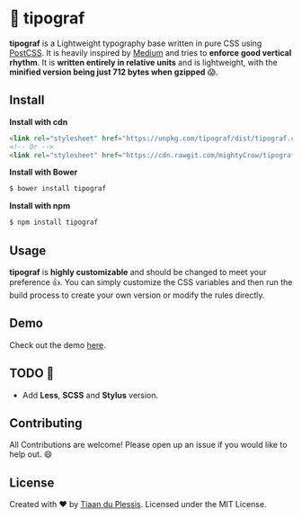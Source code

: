 #  :book: tipograf

**tipograf** is a Lightweight typography base written in pure CSS using [PostCSS](http://postcss.org/). It is heavily inspired by [Medium](https://medium.com/) and tries to **enforce good vertical rhythm**. It is **written entirely in relative units** and is lightweight, with the **minified version being just 712 bytes when gzipped** :scream:.

## Install
**Install with cdn**

```html
<link rel="stylesheet" href="https://unpkg.com/tipograf/dist/tipograf.css">
<!-- Or -->
<link rel="stylesheet" href="https://cdn.rawgit.com/mightyCrow/tipograf/master/dist/tipograf.css">
```

**Install with Bower**

```sh
$ bower install tipograf
```

**Install with npm**

```sh
$ npm install tipograf
```

## Usage
**tipograf** is **highly customizable** and should be changed to meet your preference :+1:. You can simply customize the CSS variables and then run the build process to create your own version or modify the rules directly.

## Demo
Check out the demo [here](https://mightycrow.github.io/tipograf/).

## TODO :memo:
- Add **Less**, **SCSS** and **Stylus** version.

## Contributing
All Contributions are welcome! Please open up an issue if you would like to help out. :smile:

## License
Created with ♥ by [Tiaan du Plessis](https://github.com/mightyCrow). Licensed under the MIT License.
